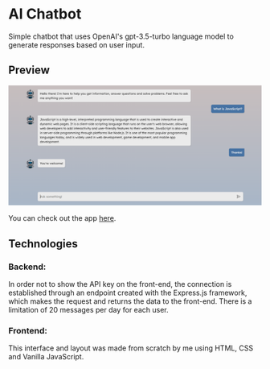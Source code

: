 # AI Chatbot

Simple chatbot that uses OpenAI's gpt-3.5-turbo language model to generate responses based on user input.

## Preview

![Project preview](src/assets/img/preview.png)

You can check out the app [here](https://ai-powered-chatbot.netlify.app/).

## Technologies

### Backend:

In order not to show the API key on the front-end, the connection is established through an endpoint created with the Express.js framework, which makes the request and returns the data to the front-end. There is a limitation of 20 messages per day for each user.

### Frontend:

This interface and layout was made from scratch by me using HTML, CSS and Vanilla JavaScript.
